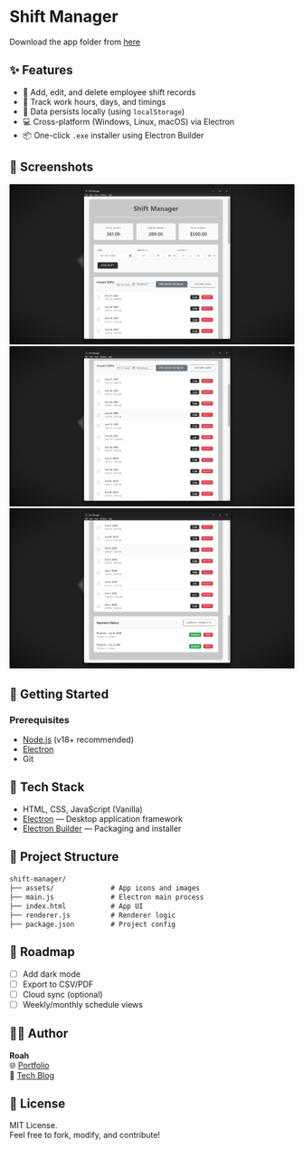 # Shift Manager 
Download the app folder from <a href="https://drive.google.com/drive/folders/125PdF6YDXAK0VngEOm20_TQGHY1-y7np?usp=drive_link">here</a>
## ✨ Features

- 📝 Add, edit, and delete employee shift records
- 📅 Track work hours, days, and timings
- 💾 Data persists locally (using `localStorage`)
- 💻 Cross-platform (Windows, Linux, macOS) via Electron
- 📦 One-click `.exe` installer using Electron Builder

## 📸 Screenshots

![Screenshots](ss1.png)
![Screenshots](ss2.png)
![Screenshots](ss3.png)

## 🚀 Getting Started

### Prerequisites

- [Node.js](https://nodejs.org/) (v18+ recommended)
- [Electron](https://www.electronjs.org/)
- Git


## 🧱 Tech Stack

- HTML, CSS, JavaScript (Vanilla)
- [Electron](https://www.electronjs.org/) — Desktop application framework
- [Electron Builder](https://www.electron.build/) — Packaging and installer

## 📂 Project Structure

```
shift-manager/
├── assets/              # App icons and images
├── main.js              # Electron main process
├── index.html           # App UI
├── renderer.js          # Renderer logic
├── package.json         # Project config
```

## 📌 Roadmap

- [ ] Add dark mode
- [ ] Export to CSV/PDF
- [ ] Cloud sync (optional)
- [ ] Weekly/monthly schedule views

## 🙋‍♂️ Author

**Roah**  
🌐 [Portfolio](https://portfolio-rohitshah.web.app)  
📝 [Tech Blog](https://portfolio-rohitshah.web.app/blog.html)

## 🪪 License

MIT License.  
Feel free to fork, modify, and contribute!
